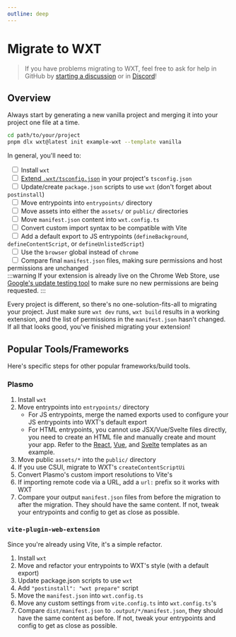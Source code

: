 ```yaml
---
outline: deep
---
```


# Migrate to WXT

> If you have problems migrating to WXT, feel free to ask for help in GitHub by [starting a discussion](https://github.com/wxt-dev/wxt/discussions/new?category=q-a) or in [Discord](https://discord.gg/ZFsZqGery9)!

## Overview

Always start by generating a new vanilla project and merging it into your project one file at a time.

```sh
cd path/to/your/project
pnpm dlx wxt@latest init example-wxt --template vanilla
```

In general, you'll need to:

&ensp;<input type="checkbox" /> Install `wxt`<br />
&ensp;<input type="checkbox" /> [Extend `.wxt/tsconfig.json`](/guide/essentials/config/typescript.html#typescript-configuration) in your project's `tsconfig.json`<br />
&ensp;<input type="checkbox" /> Update/create `package.json` scripts to use `wxt` (don't forget about `postinstall`)<br />
&ensp;<input type="checkbox" /> Move entrypoints into `entrypoints/` directory<br />
&ensp;<input type="checkbox" /> Move assets into either the `assets/` or `public/` directories<br />
&ensp;<input type="checkbox" /> Move `manifest.json` content into `wxt.config.ts`<br />
&ensp;<input type="checkbox" /> Convert custom import syntax to be compatible with Vite<br />
&ensp;<input type="checkbox" /> Add a default export to JS entrypoints (`defineBackground`, `defineContentScript`, or `defineUnlistedScript`)<br />
&ensp;<input type="checkbox" /> Use the `browser` global instead of `chrome`<br />
&ensp;<input type="checkbox" /> Compare final `manifest.json` files, making sure permissions and host permissions are unchanged<br/>
:::warning
If your extension is already live on the Chrome Web Store, use [Google's update testing tool](https://github.com/GoogleChromeLabs/extension-update-testing-tool) to make sure no new permissions are being requested.
:::

Every project is different, so there's no one-solution-fits-all to migrating your project. Just make sure `wxt dev` runs, `wxt build` results in a working extension, and the list of permissions in the `manifest.json` hasn't changed. If all that looks good, you've finished migrating your extension!

## Popular Tools/Frameworks

Here's specific steps for other popular frameworks/build tools.

### Plasmo

1. Install `wxt`
2. Move entrypoints into `entrypoints/` directory
   - For JS entrypoints, merge the named exports used to configure your JS entrypoints into WXT's default export
   - For HTML entrypoints, you cannot use JSX/Vue/Svelte files directly, you need to create an HTML file and manually create and mount your app. Refer to the [React](https://github.com/wxt-dev/wxt/tree/main/templates/react/entrypoints/popup), [Vue](https://github.com/wxt-dev/wxt/tree/main/templates/vue/entrypoints/popup), and [Svelte](https://github.com/wxt-dev/wxt/tree/main/templates/svelte/src/entrypoints/popup) templates as an example.
3. Move public `assets/*` into the `public/` directory
4. If you use CSUI, migrate to WXT's `createContentScriptUi`
5. Convert Plasmo's custom import resolutions to Vite's
6. If importing remote code via a URL, add a `url:` prefix so it works with WXT
7. Compare your output `manifest.json` files from before the migration to after the migration. They should have the same content. If not, tweak your entrypoints and config to get as close as possible.

### `vite-plugin-web-extension`

Since you're already using Vite, it's a simple refactor.

1. Install `wxt`
2. Move and refactor your entrypoints to WXT's style (with a default export)
3. Update package.json scripts to use `wxt`
4. Add `"postinstall": "wxt prepare"` script
5. Move the `manifest.json` into `wxt.config.ts`
6. Move any custom settings from `vite.config.ts` into `wxt.config.ts`'s
7. Compare `dist/manifest.json` to `.output/*/manifest.json`, they should have the same content as before. If not, tweak your entrypoints and config to get as close as possible.
